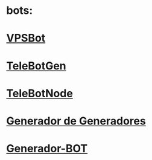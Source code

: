 # bots:

# <a href='https://github.com/drowkid-1/botsTG/tree/main/code/vpsbot'>VPSBot</a>
# <a href='https://github.com/drowkid-1/botsTG/tree/main/code/telebotgen'>TeleBotGen</a>
# <a href='https://github.com/drowkid-1/botsTG/tree/main/code/telebot-node'>TeleBotNode </a>
# <a href='https://github.com/drowkid-1/botsTG/tree/main/code/gen_dgens'>Generador de Generadores</a>
# <a href='https://github.com/drowkid-1/botsTG/tree/main/code/generador-bot'>Generador-BOT</a>
